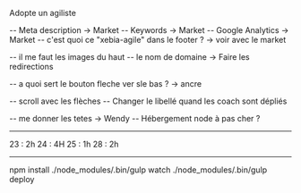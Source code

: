 Adopte un agiliste

-- Meta description -> Market
-- Keywords -> Market
-- Google Analytics -> Market
-- c'est quoi ce "xebia-agile" dans le footer ? -> voir avec le market

-- il me faut les images du haut
-- le nom de domaine -> Faire les redirections

-- a quoi sert le bouton fleche ver sle bas ? -> ancre

-- scroll avec les flèches
-- Changer le libellé quand les coach sont dépliés

-- me donner les tetes -> Wendy
-- Hébergement node à pas cher ?

************


23 : 2h
24 : 4H
25 : 1h
28 : 2h



**********************
   npm install
   ./node_modules/.bin/gulp watch
   ./node_modules/.bin/gulp deploy